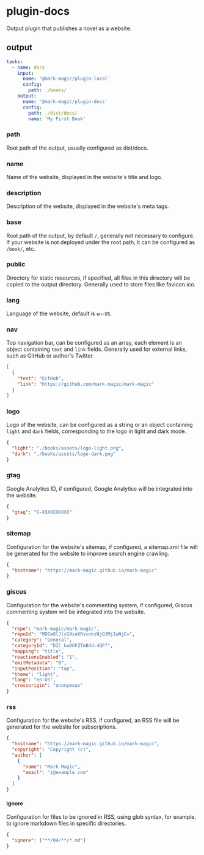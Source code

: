 # plugin-docs

Output plugin that publishes a novel as a website.

## output

```yaml
tasks:
  - name: docs
    input:
      name: '@mark-magic/plugin-local'
      config:
        path: ./books/
    output:
      name: '@mark-magic/plugin-docs'
      config:
        path: ./dist/docs/
        name: 'My First Book'
```

### path

Root path of the output, usually configured as dist/docs.

### name

Name of the website, displayed in the website's title and logo.

### description

Description of the website, displayed in the website's meta tags.

### base

Root path of the output, by default `/`, generally not necessary to configure. If your website is not deployed under the root path, it can be configured as `/book/`, etc.

### public

Directory for static resources, if specified, all files in this directory will be copied to the output directory. Generally used to store files like favicon.ico.

### lang

Language of the website, default is `en-US`.

### nav

Top navigation bar, can be configured as an array, each element is an object containing `text` and `link` fields. Generally used for external links, such as GitHub or author's Twitter.

```json
[
  {
    "text": "GitHub",
    "link": "https://github.com/mark-magic/mark-magic"
  }
]
```

### logo

Logo of the website, can be configured as a string or an object containing `light` and `dark` fields, corresponding to the logo in light and dark mode.

```json
{
  "light": "./books/assets/logo-light.png",
  "dark": "./books/assets/logo-dark.png"
}
```

### gtag

Google Analytics ID, if configured, Google Analytics will be integrated into the website.

```json
{
  "gtag": "G-XXXXXXXXXX"
}
```

### sitemap

Configuration for the website's sitemap, if configured, a sitemap.xml file will be generated for the website to improve search engine crawling.

```json
{
  "hostname": "https://mark-magic.github.io/mark-magic"
}
```

### giscus

Configuration for the website's commenting system, if configured, Giscus commenting system will be integrated into the website.

```json
{
  "repo": "mark-magic/mark-magic",
  "repoId": "MDEwOlJlcG9zaXRvcnkzNjQ3MjIwNjE=",
  "category": "General",
  "categoryId": "DIC_kwDOFZTmB4d-4QFf",
  "mapping": "title",
  "reactionsEnabled": "1",
  "emitMetadata": "0",
  "inputPosition": "top",
  "theme": "light",
  "lang": "en-US",
  "crossorigin": "anonymous"
}
```

### rss

Configuration for the website's RSS, if configured, an RSS file will be generated for the website for subscriptions.

```json
{
  "hostname": "https://mark-magic.github.io/mark-magic",
  "copyright": "Copyright (c)",
  "author": [
    {
      "name": "Mark Magic",
      "email": "i@example.com"
    }
  ]
}
```

#### ignore

Configuration for files to be ignored in RSS, using glob syntax, for example, to ignore markdown files in specific directories.

```json
{
  "ignore": ["**/04/**/*.md"]
}
```

